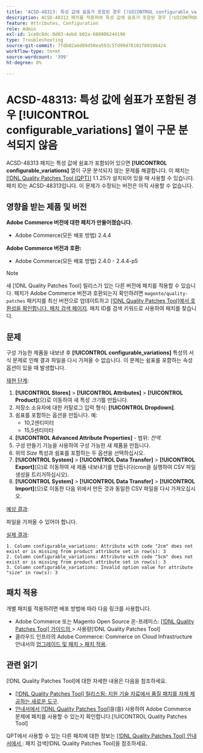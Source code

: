 ```yaml
---
title: 'ACSD-48313: 특성 값에 쉼표가 포함된 경우 [!UICONTROL configurable_variations] 열이 구문 분석되지 않음'
description: ACSD-48313 패치를 적용하여 특성 값에 쉼표가 포함된 경우 [!UICONTROL configurable_variations] 열이 구문 분석되지 않는 Adobe Commerce 문제를 해결합니다.
feature: Attributes, Configuration
role: Admin
exl-id: 1ce0c8dc-0d03-4ebd-b02a-08090b244190
type: Troubleshooting
source-git-commit: 7fdb02a6d89d50ea593c5fd99d78101f89198424
workflow-type: tm+mt
source-wordcount: '399'
ht-degree: 0%

---
```


# ACSD-48313: 특성 값에 쉼표가 포함된 경우 **[!UICONTROL configurable_variations]** 열이 구문 분석되지 않음

ACSD-48313 패치는 특성 값에 쉼표가 포함되어 있으면 **[!UICONTROL configurable_variations]** 열이 구문 분석되지 않는 문제를 해결합니다. 이 패치는 [[!DNL Quality Patches Tool (QPT)]](https://experienceleague.adobe.com/en/docs/commerce-operations/tools/quality-patches-tool/quality-patches-tool-to-self-serve-quality-patches) 1.1.25가 설치되어 있을 때 사용할 수 있습니다. 패치 ID는 ACSD-48313입니다. 이 문제가 수정되는 버전은 아직 사용할 수 없습니다.

## 영향을 받는 제품 및 버전

**Adobe Commerce 버전에 대한 패치가 만들어졌습니다.**
* Adobe Commerce(모든 배포 방법) 2.4.4

**Adobe Commerce 버전과 호환:**
* Adobe Commerce(모든 배포 방법) 2.4.0 - 2.4.4-p5

>[!NOTE]
>
>새 [!DNL Quality Patches Tool] 릴리스가 있는 다른 버전에 패치를 적용할 수 있습니다. 패치가 Adobe Commerce 버전과 호환되는지 확인하려면 `magento/quality-patches` 패키지를 최신 버전으로 업데이트하고 [[!DNL Quality Patches Tool]에서 호환성을 확인합니다. 패치 검색 페이지](https://experienceleague.adobe.com/tools/commerce-quality-patches/index.html). 패치 ID를 검색 키워드로 사용하여 패치를 찾습니다.

## 문제

구성 가능한 제품을 내보낸 후 **[!UICONTROL configurable_variations]** 특성의 서식 문제로 인해 결과 파일을 다시 가져올 수 없습니다. 이 문제는 쉼표를 포함하는 속성 옵션이 있을 때 발생합니다.

<u>재현 단계</u>:

1. **[!UICONTROL Stores]** > **[!UICONTROL Attributes]** > **[!UICONTROL Product]**(으)로 이동하여 새 특성 _크기_&#x200B;를 만듭니다.
1. 저장소 소유자에 대한 카탈로그 입력 형식: **[!UICONTROL Dropdown]**.
1. 쉼표를 포함하는 옵션을 만듭니다. 예:
   * 10,2센티미터
   * 15,5센티미터
1. **[!UICONTROL Advanced Attribute Properties]** - 범위: _전역_.
1. 구성 만들기 기능을 사용하여 구성 가능한 새 제품을 만듭니다.
1. 위의 _Size_ 특성과 쉼표를 포함하는 두 옵션을 선택하십시오.
1. **[!UICONTROL System]** > **[!UICONTROL Data Transfer]** > **[!UICONTROL Export]**(으)로 이동하여 새 제품 내보내기를 만듭니다(cron을 실행하여 CSV 파일 생성을 트리거하십시오).
1. **[!UICONTROL System]** > **[!UICONTROL Data Transfer]** > **[!UICONTROL Import]**(으)로 이동한 다음 위에서 만든 것과 동일한 CSV 파일을 다시 가져오십시오.

<u>예상 결과</u>:

파일을 가져올 수 있어야 합니다.

<u>실제 결과</u>:

```
1. Column configurable_variations: Attribute with code "2cm" does not exist or is missing from product attribute set in row(s): 3
2. Column configurable_variations: Attribute with code "5cm" does not exist or is missing from product attribute set in row(s): 3
3. Column configurable_variations: Invalid option value for attribute "size" in row(s): 3
```

## 패치 적용

개별 패치를 적용하려면 배포 방법에 따라 다음 링크를 사용합니다.

* Adobe Commerce 또는 Magento Open Source 온-프레미스: [[!DNL Quality Patches Tool]  가이드의 ](/help/tools/quality-patches-tool/usage.md)> 사용량[!DNL Quality Patches Tool]
* 클라우드 인프라의 Adobe Commerce: Commerce on Cloud Infrastructure 안내서의 [업그레이드 및 패치 > 패치 적용](https://experienceleague.adobe.com/docs/commerce-cloud-service/user-guide/develop/upgrade/apply-patches.html).


## 관련 읽기

[!DNL Quality Patches Tool]에 대한 자세한 내용은 다음을 참조하세요.

* [[!DNL Quality Patches Tool] 릴리스됨: 지원 기술 자료에서 품질 패치를 자체 제공하는 새로운 도구](https://experienceleague.adobe.com/en/docs/commerce-operations/tools/quality-patches-tool/quality-patches-tool-to-self-serve-quality-patches).
* [ 안내서에서  [!DNL Quality Patches Tool]](/help/tools/quality-patches-tool/patches-available-in-qpt/check-patch-for-magento-issue-with-magento-quality-patches.md)을(를) 사용하여 Adobe Commerce 문제에 패치를 사용할 수 있는지 확인합니다.[!UICONTROL Quality Patches Tool]


QPT에서 사용할 수 있는 다른 패치에 대한 정보는 [[!DNL Quality Patches Tool] 안내서에서 ](https://experienceleague.adobe.com/tools/commerce-quality-patches/index.html): 패치 검색[!DNL Quality Patches Tool]을 참조하세요.
